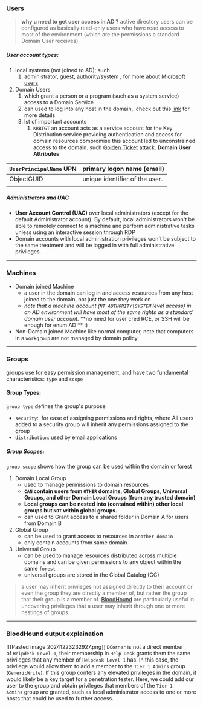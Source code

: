### Users
> **why u need to get user access in AD ?**
> active directory users can be configured as basically read-only users who have read access to most of the environment (which are the permissions a standard Domain User receives)

##### User account types:
1. local systems (not joined to AD); such
	1. administrator, guest, authority/system , for more about [Microsoft users](https://docs.microsoft.com/en-us/windows/security/identity-protection/access-control/local-accounts )
2. Domain Users 
	1. which grant a person or a program (such as a system service) access to a Domain Service
	2. can used to log into any host in the domain,  check out this [link](https://docs.microsoft.com/en-us/windows/security/identity-protection/access-control/active-directory-accounts) for more details
	3. lst of important accounts
		1. `KRBTGT` an account acts as a service account for the Key Distribution service providing authentication and access for domain resources
			compromise this account led to unconstrained access to the domain. 
			such [Golden Ticket](https://attack.mitre.org/techniques/T1558/001/) attack.
**Domain User Attributes**

| `UserPrincipalName` UPN | primary logon name (email)     |
| ----------------------- | ------------------------------ |
| ObjectGUID              | unique identifier of the user. |
|                         |                                |
##### Administrators and UAC
 - **User Account Control (UAC)** over local administrators (except for the default Administrator account). By default, local administrators won't be able to remotely connect to a machine and perform administrative tasks unless using an interactive session through RDP
 - Domain accounts with local administration privileges won't be subject to the same treatment and will be logged in with full administrative privileges.
----
### Machines 
-  Domain joined Machine
	- a user in the domain can log in and access resources from any host joined to the domain, not just the one they work on
	- *note that a machine account (`NT AUTHORITY\SYSTEM` level access) in an AD environment will have most of the same rights as a standard domain user account.* 
	**no need for user cred RCE, or SSH will be enough for enum AD ** :) 
-  Non-Domain joined Machine
	like normal computer, note that computers in a `workgroup` are not managed by domain policy.
----
### Groups
groups use for easy permission management, and  have two fundamental characteristics: `type` and `scope`
#### Group Types:
`group type` defines the group's purpose
- `security`:  for ease of assigning permissions and rights, where All users added to a security group will inherit any permissions assigned to the group
- `distribution`: used by email applications
##### Group Scopes:
`group scope` shows how the group can be used within the domain or forest
1. Domain Local Group
	- used to manage permissions to domain resources
	- **`CAN` contain users from `OTHER` domains, Global Groups, Universal Groups, and other Domain Local Groups (from any trusted domain)**
	- **Local groups can be nested into (contained within) other local groups but `NOT` within global groups.**
	- can used to Grant access to a shared folder in Domain A for users from Domain B
2. Global Group
	- can be used to grant access to resources in `another domain`
	- only contain accounts from same domain
3. Universal Group
	- can be used to manage resources distributed across multiple domains and can be given permissions to any object within the same `forest`
	- universal groups are stored in the Global Catalog (GC)
	
> a user may inherit privileges not assigned directly to their account or even the group they are directly a member of, but rather the group that their group is a member of.
> [BloodHound](https://github.com/BloodHoundAD/BloodHound) are particularly useful in uncovering privileges that a user may inherit through one or more nestings of groups.
---
### BloodHound output explaination
![[Pasted image 20241223232927.png]]
`DCorner` is not a direct member of `Helpdesk Level 1`, their membership in `Help Desk` grants them the same privileges that any member of `Helpdesk Level 1` has. In this case, the privilege would allow them to add a member to the `Tier 1 Admins` group (`GenericWrite`). If this group confers any elevated privileges in the domain, it would likely be a key target for a penetration tester. Here, we could add our user to the group and obtain privileges that members of the `Tier 1 Admins` group are granted, such as local administrator access to one or more hosts that could be used to further access.